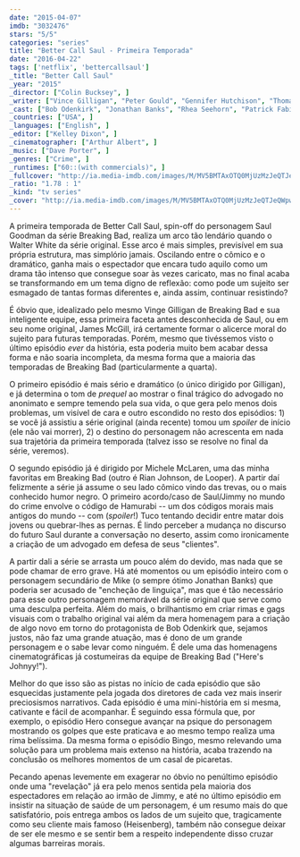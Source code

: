```yaml
---
date: "2015-04-07"
imdb: "3032476"
stars: "5/5"
categories: "series"
title: "Better Call Saul - Primeira Temporada"
date: "2016-04-22"
tags: ['netflix', 'bettercallsaul']
_title: "Better Call Saul"
_year: "2015"
_director: ["Colin Bucksey", ]
_writer: ["Vince Gilligan", "Peter Gould", "Gennifer Hutchison", "Thomas Schnauz", "Gordon Smith", ]
_cast: ["Bob Odenkirk", "Jonathan Banks", "Rhea Seehorn", "Patrick Fabian", "Michael Mando", "Michael McKean", ]
_countries: ["USA", ]
_languages: ["English", ]
_editor: ["Kelley Dixon", ]
_cinematographer: ["Arthur Albert", ]
_music: ["Dave Porter", ]
_genres: ["Crime", ]
_runtimes: ["60::(with commercials)", ]
_fullcover: "http://ia.media-imdb.com/images/M/MV5BMTAxOTQ0MjUzMzJeQTJeQWpwZ15BbWU4MDY0NTAxNzMx.jpg"
_ratio: "1.78 : 1"
_kind: "tv series"
_cover: "http://ia.media-imdb.com/images/M/MV5BMTAxOTQ0MjUzMzJeQTJeQWpwZ15BbWU4MDY0NTAxNzMx._V1._SX94_SY140_.jpg"
---
```

A primeira temporada de Better Call Saul, spin-off do personagem Saul Goodman da série Breaking Bad, realiza um arco tão lendário quando o Walter White da série original. Esse arco é mais simples, previsível em sua própria estrutura, mas simplório jamais. Oscilando entre o cômico e o dramático, ganha mais o espectador que encara tudo aquilo como um drama tão intenso que consegue soar às vezes caricato, mas no final acaba se transformando em um tema digno de reflexão: como pode um sujeito ser esmagado de tantas formas diferentes e, ainda assim, continuar resistindo?

É óbvio que, idealizado pelo mesmo Vinge Gilligan de Breaking Bad e sua inteligente equipe, essa primeira faceta antes desconhecida de Saul, ou em seu nome original, James McGill, irá certamente formar o alicerce moral do sujeito para futuras temporadas. Porém, mesmo que tivéssemos visto o último episódio _ever_ da história, esta poderia muito bem acabar dessa forma e não soaria incompleta, da mesma forma que a maioria das temporadas de Breaking Bad (particularmente a quarta).

O primeiro episódio é mais sério e dramático (o único dirigido por Gilligan), e já determina o tom de _prequel_ ao mostrar o final trágico do advogado no anonimato e sempre temendo pela sua vida, o que gera pelo menos dois problemas, um visível de cara e outro escondido no resto dos episódios: 1) se você já assistiu a série original (ainda recente) tomou um _spoiler_ de início (ele não vai morrer), 2) o destino do personagem não acrescenta em nada sua trajetória da primeira temporada (talvez isso se resolve no final da série, veremos).

O segundo episódio já é dirigido por Michele McLaren, uma das minha favoritas em Breaking Bad (outro é Rian Johnson, de Looper). A partir daí felizmente a série já assume o seu lado cômico vindo das trevas, ou o mais conhecido humor negro. O primeiro acordo/caso de Saul/Jimmy no mundo do crime envolve o código de Hamurabi -- um dos códigos morais mais antigos do mundo -- com (_spoiler_!) Tuco tentando decidir entre matar dois jovens ou quebrar-lhes as pernas. É lindo perceber a mudança no discurso do futuro Saul durante a conversação no deserto, assim como ironicamente a criação de um advogado em defesa de seus "clientes".

A partir dali a série se arrasta um pouco além do devido, mas nada que se pode chamar de erro grave. Há até momentos ou um episódio inteiro com o personagem secundário de Mike (o sempre ótimo Jonathan Banks) que poderia ser acusado de "encheção de linguiça", mas que é tão necessário para esse outro personagem memorável da série original que serve como uma desculpa perfeita. Além do mais, o brilhantismo em criar rimas e gags visuais com o trabalho original vai além da mera homenagem para a criação de algo novo em torno do protagonista de Bob Odenkirk que, sejamos justos, não faz uma grande atuação, mas é dono de um grande personagem e o sabe levar como ninguém. É dele uma das homenagens cinematográficas já costumeiras da equipe de Breaking Bad ("Here's Johnyy!").

Melhor do que isso são as pistas no início de cada episódio que são esquecidas justamente pela jogada dos diretores de cada vez mais inserir preciosismos narrativos. Cada episódio é uma mini-história em si mesma, cativante e fácil de acompanhar. É seguindo essa fórmula que, por exemplo, o episódio Hero consegue avançar na psique do personagem mostrando os golpes que este praticava e ao mesmo tempo realiza uma rima belíssima. Da mesma forma o episódio Bingo, mesmo relevando uma solução para um problema mais extenso na história, acaba trazendo na conclusão os melhores momentos de um casal de picaretas.

Pecando apenas levemente em exagerar no óbvio no penúltimo episódio onde uma "revelação" já era pelo menos sentida pela maioria dos espectadores em relação ao irmão de Jimmy, e até no último episódio em insistir na situação de saúde de um personagem, é um resumo mais do que satisfatório, pois entrega ambos os lados de um sujeito que, tragicamente como seu cliente mais famoso (Heisenberg), também não consegue deixar de ser ele mesmo e se sentir bem a respeito independente disso cruzar algumas barreiras morais.
